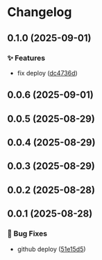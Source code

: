 # Changelog

## 0.1.0 (2025-09-01)

### ✨ Features

* fix deploy ([dc4736d](https://github.com/oondemand/cst-europartner-frontend/commit/dc4736d9bb6fd39133f743aa4415d775fbc867c9))

## 0.0.6 (2025-09-01)

## 0.0.5 (2025-08-29)

## 0.0.4 (2025-08-29)

## 0.0.3 (2025-08-29)

## 0.0.2 (2025-08-28)

## 0.0.1 (2025-08-28)

### 🐛 Bug Fixes

- github deploy ([51e15d5](https://github.com/oondemand/cst-europartner-frontend/commit/51e15d50fa2b99f89b3e19057a1282313f3ef656))

